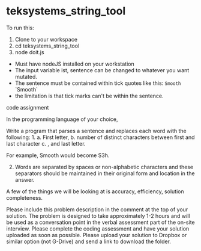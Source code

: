# teksystems_string_tool
To run this:
1. Clone to your workspace
2. cd teksystems_string_tool <enter>
3. node doit.js <enter>
* Must have nodeJS installed on your workstation
* The input variable ist, sentence can be changed to whatever you want mutated.
* The sentence must be contained within tick quotes like this: `Smooth`  \`Smooth\`  
* the limitation is that tick marks can't be within the sentence.


code assignment

In the programming language of your choice,

Write a program that parses a sentence
and replaces each word with the following:
1.
  a. First letter,
  b. number of distinct characters between first and last character
  c. , and last letter.

For example, Smooth would become S3h.

2. Words are separated by spaces or non-alphabetic characters
and these separators should be maintained in their original form and location in the answer.

A few of the things we will be looking at is accuracy, efficiency, solution completeness.

Please include this problem description in the comment at the top of your solution.
The problem is designed to take approximately 1-2 hours and
will be used as a conversation point in the verbal assessment part of the on-site interview.
Please complete the coding assessment and have your solution uploaded as soon as possible.
Please upload your solution to Dropbox or similar option (not G-Drive) and
send a link to download the folder.
